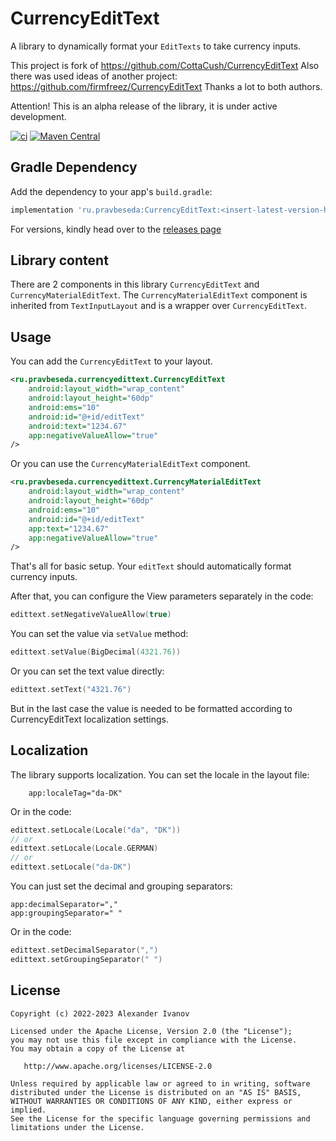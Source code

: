# CurrencyEditText

A library to dynamically format your `EditTexts` to take currency inputs.

This project is fork of https://github.com/CottaCush/CurrencyEditText
Also there was used ideas of another project: https://github.com/firmfreez/CurrencyEditText
Thanks a lot to both authors.

Attention! This is an alpha release of the library, it is under active development.

[![ci](https://github.com/pravbeseda/CurrencyEditText/actions/workflows/ci.yml/badge.svg)](https://github.com/pravbeseda/CurrencyEditText/actions/workflows/ci.yml)
[![Maven Central](https://img.shields.io/maven-central/v/ru.pravbeseda/CurrencyEditText.svg?label=Maven%20Central)](https://search.maven.org/search?q=g:%22ru.pravbeseda%22%20AND%20a:%22CurrencyEditText%22)

## Gradle Dependency

Add the dependency to your app's `build.gradle`:

```groovy
implementation 'ru.pravbeseda:CurrencyEditText:<insert-latest-version-here>'
```

For versions, kindly head over to
the [releases page](https://github.com/pravbeseda/CurrencyEditText/releases)

## Library content

There are 2 components in this library `CurrencyEditText` and `CurrencyMaterialEditText`.
The `CurrencyMaterialEditText` component is inherited from `TextInputLayout` and is a wrapper
over `CurrencyEditText`.

## Usage

You can add the `CurrencyEditText` to your layout.

```xml
<ru.pravbeseda.currencyedittext.CurrencyEditText 
    android:layout_width="wrap_content"
    android:layout_height="60dp" 
    android:ems="10" 
    android:id="@+id/editText"
    android:text="1234.67"
    app:negativeValueAllow="true"
/>
```

Or you can use the `CurrencyMaterialEditText` component.

```xml
<ru.pravbeseda.currencyedittext.CurrencyMaterialEditText 
    android:layout_width="wrap_content"
    android:layout_height="60dp" 
    android:ems="10" 
    android:id="@+id/editText"
    app:text="1234.67"
    app:negativeValueAllow="true"
/>
```

That's all for basic setup. Your `editText` should automatically format currency inputs.

After that, you can configure the View parameters separately in the code:

```Kotlin
edittext.setNegativeValueAllow(true)
```

You can set the value via `setValue` method:

```Kotlin
edittext.setValue(BigDecimal(4321.76))
```

Or you can set the text value directly:

```Kotlin
edittext.setText("4321.76")
```

But in the last case the value is needed to be formatted according to CurrencyEditText localization settings.

## Localization

The library supports localization. You can set the locale in the layout file:

```
    app:localeTag="da-DK"
```

Or in the code:

```Kotlin
edittext.setLocale(Locale("da", "DK"))
// or
edittext.setLocale(Locale.GERMAN)
// or
edittext.setLocale("da-DK")
```

You can just set the decimal and grouping separators:

```
app:decimalSeparator=","
app:groupingSeparator=" "
```

Or in the code:

```Kotlin
edittext.setDecimalSeparator(",")
edittext.setGroupingSeparator(" ")
```

## License

    Copyright (c) 2022-2023 Alexander Ivanov

    Licensed under the Apache License, Version 2.0 (the "License");
    you may not use this file except in compliance with the License.
    You may obtain a copy of the License at

       http://www.apache.org/licenses/LICENSE-2.0

    Unless required by applicable law or agreed to in writing, software
    distributed under the License is distributed on an "AS IS" BASIS,
    WITHOUT WARRANTIES OR CONDITIONS OF ANY KIND, either express or implied.
    See the License for the specific language governing permissions and
    limitations under the License.

